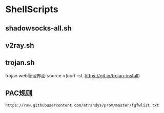 # ShellScripts

## shadowsocks-all.sh

## v2ray.sh

## trojan.sh

trojan web管理界面
source <(curl -sL https://git.io/trojan-install)

## PAC规则

```bash
https://raw.githubusercontent.com/atrandys/proV/master/fgfwlist.txt
```
